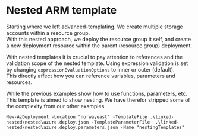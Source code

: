 # Nested ARM template

Starting where we left advanced-templating. We create multiple storage accounts within a resource group.  
With this nested approach, we deploy the resource group it self, and create a new deployment resource within the parent (resource group) deployment.  

With nested templates it is crucial to pay attention to references and the validation scope of the nested template. Using expression validation is set by changing `expressionEvaluationOptions` to inner or outer (default).  
This directly affect how you can reference variables, parameters and resources.

While the previous examples show how to use functions, parameters, etc. This template is aimed to show nesting. We have therefor stripped some of the complexity from our other examples

`New-AzDeployment -Location "norwayeast" -TemplateFile .\linked-nested\nested\azure.deploy.json -TemplateParameterFile 
.\linked-nested\nested\azure.deploy.parameters.json -Name "nestingTemplates"`

